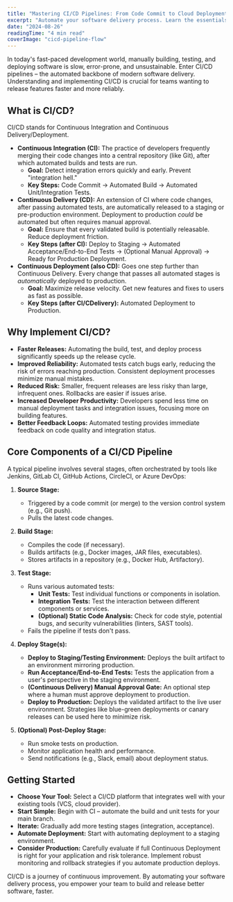 ```yaml
---
title: "Mastering CI/CD Pipelines: From Code Commit to Cloud Deployment"
excerpt: "Automate your software delivery process. Learn the essentials of Continuous Integration and Continuous Delivery/Deployment (CI/CD) pipelines for faster, reliable releases."
date: "2024-08-26"
readingTime: "4 min read"
coverImage: "cicd-pipeline-flow"
---
```


In today's fast-paced development world, manually building, testing, and deploying software is slow, error-prone, and unsustainable. Enter CI/CD pipelines – the automated backbone of modern software delivery. Understanding and implementing CI/CD is crucial for teams wanting to release features faster and more reliably.

## What is CI/CD?

CI/CD stands for Continuous Integration and Continuous Delivery/Deployment.

*   **Continuous Integration (CI):** The practice of developers frequently merging their code changes into a central repository (like Git), after which automated builds and tests are run.
    *   **Goal:** Detect integration errors quickly and early. Prevent "integration hell."
    *   **Key Steps:** Code Commit -> Automated Build -> Automated Unit/Integration Tests.
*   **Continuous Delivery (CD):** An extension of CI where code changes, after passing automated tests, are automatically released to a staging or pre-production environment. Deployment to production *could* be automated but often requires manual approval.
    *   **Goal:** Ensure that every validated build is potentially releasable. Reduce deployment friction.
    *   **Key Steps (after CI):** Deploy to Staging -> Automated Acceptance/End-to-End Tests -> (Optional Manual Approval) -> Ready for Production Deployment.
*   **Continuous Deployment (also CD):** Goes one step further than Continuous Delivery. Every change that passes all automated stages is *automatically* deployed to production.
    *   **Goal:** Maximize release velocity. Get new features and fixes to users as fast as possible.
    *   **Key Steps (after CI/CDelivery):** Automated Deployment to Production.

## Why Implement CI/CD?

*   **Faster Releases:** Automating the build, test, and deploy process significantly speeds up the release cycle.
*   **Improved Reliability:** Automated tests catch bugs early, reducing the risk of errors reaching production. Consistent deployment processes minimize manual mistakes.
*   **Reduced Risk:** Smaller, frequent releases are less risky than large, infrequent ones. Rollbacks are easier if issues arise.
*   **Increased Developer Productivity:** Developers spend less time on manual deployment tasks and integration issues, focusing more on building features.
*   **Better Feedback Loops:** Automated testing provides immediate feedback on code quality and integration status.

## Core Components of a CI/CD Pipeline

A typical pipeline involves several stages, often orchestrated by tools like Jenkins, GitLab CI, GitHub Actions, CircleCI, or Azure DevOps:

1.  **Source Stage:**
    *   Triggered by a code commit (or merge) to the version control system (e.g., Git push).
    *   Pulls the latest code changes.

2.  **Build Stage:**
    *   Compiles the code (if necessary).
    *   Builds artifacts (e.g., Docker images, JAR files, executables).
    *   Stores artifacts in a repository (e.g., Docker Hub, Artifactory).

3.  **Test Stage:**
    *   Runs various automated tests:
        *   **Unit Tests:** Test individual functions or components in isolation.
        *   **Integration Tests:** Test the interaction between different components or services.
        *   **(Optional) Static Code Analysis:** Check for code style, potential bugs, and security vulnerabilities (linters, SAST tools).
    *   Fails the pipeline if tests don't pass.

4.  **Deploy Stage(s):**
    *   **Deploy to Staging/Testing Environment:** Deploys the built artifact to an environment mirroring production.
    *   **Run Acceptance/End-to-End Tests:** Tests the application from a user's perspective in the staging environment.
    *   **(Continuous Delivery) Manual Approval Gate:** An optional step where a human must approve deployment to production.
    *   **Deploy to Production:** Deploys the validated artifact to the live user environment. Strategies like blue-green deployments or canary releases can be used here to minimize risk.

5.  **(Optional) Post-Deploy Stage:**
    *   Run smoke tests on production.
    *   Monitor application health and performance.
    *   Send notifications (e.g., Slack, email) about deployment status.

## Getting Started

*   **Choose Your Tool:** Select a CI/CD platform that integrates well with your existing tools (VCS, cloud provider).
*   **Start Simple:** Begin with CI – automate the build and unit tests for your main branch.
*   **Iterate:** Gradually add more testing stages (integration, acceptance).
*   **Automate Deployment:** Start with automating deployment to a staging environment.
*   **Consider Production:** Carefully evaluate if full Continuous Deployment is right for your application and risk tolerance. Implement robust monitoring and rollback strategies if you automate production deploys.

CI/CD is a journey of continuous improvement. By automating your software delivery process, you empower your team to build and release better software, faster.
